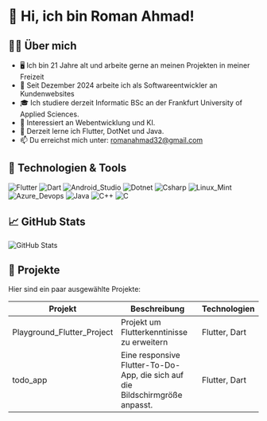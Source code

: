 # 👋 Hi, ich bin Roman Ahmad!

## 👨‍💻 Über mich
- 🖥️ Ich bin 21 Jahre alt und arbeite gerne an meinen Projekten in meiner Freizeit
- 💼 Seit Dezember 2024 arbeite ich als Softwareentwickler an Kundenwebsites
- 🎓 Ich studiere derzeit Informatic BSc an der Frankfurt University of Applied Sciences.
- 🤖 Interessiert an Webentwicklung und KI.
- 🌱 Derzeit lerne ich Flutter, DotNet und Java.
- 📫 Du erreichst mich unter: romanahmad32@gmail.com

## 🔧 Technologien & Tools
![Flutter](https://img.shields.io/badge/Flutter-02569B?style=for-the-badge&logo=flutter&logoColor=white)
![Dart](https://img.shields.io/badge/Dart-0175C2?style=for-the-badge&logo=dart&logoColor=white)
![Android_Studio](https://img.shields.io/badge/Android_Studio-3DDC84?style=for-the-badge&logo=android-studio&logoColor=white)
![Dotnet](https://img.shields.io/badge/.NET-512BD4?style=for-the-badge&logo=dotnet&logoColor=white)
![Csharp](https://img.shields.io/badge/C%23-239120?style=for-the-badge&logo=csharp&logoColor=white)
![Linux_Mint](https://img.shields.io/badge/Linux_Mint-87CF3E?style=for-the-badge&logo=linux-mint&logoColor=white)
![Azure_Devops](https://img.shields.io/badge/Azure_DevOps-0078D7?style=for-the-badge&logo=azure-devops&logoColor=white)
![Java](https://img.shields.io/badge/Java-ED8B00?style=for-the-badge&logo=openjdk&logoColor=white)
![C++](https://img.shields.io/badge/C%2B%2B-00599C?style=for-the-badge&logo=c%2B%2B&logoColor=white)
![C](https://img.shields.io/badge/C-00599C?style=for-the-badge&logo=c&logoColor=white)

## 📈 GitHub Stats
![GitHub Stats](https://github-readme-stats.vercel.app/api?username=Romanahmad32&show_icons=true&theme=github_dark)

## 📂 Projekte
Hier sind ein paar ausgewählte Projekte:

| Projekt | Beschreibung | Technologien |
|--------|--------------|---------------|
| Playground_Flutter_Project | Projekt um Flutterkenntinisse zu erweitern | Flutter, Dart |
| todo_app | Eine responsive Flutter-To-Do-App, die sich auf die Bildschirmgröße anpasst. | Flutter, Dart |
